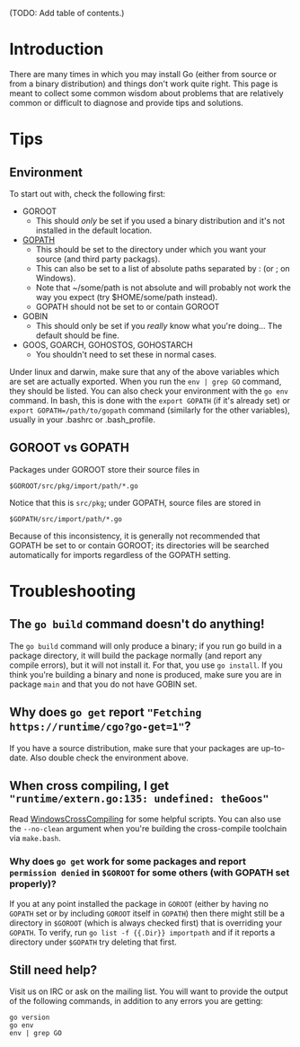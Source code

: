 (TODO: Add table of contents.)

# Introduction

There are many times in which you may install Go (either from source or from a binary distribution) and things don't work quite right.  This page is meant to collect some common wisdom about problems that are relatively common or difficult to diagnose and provide tips and solutions.

# Tips
## Environment

To start out with, check the following first:
  * GOROOT
    * This should _only_ be set if you used a binary distribution and it's not installed in the default location.
  * [GOPATH](http://golang.org/cmd/go#GOPATH_environment_variable)
    * This should be set to the directory under which you want your source (and third party packags).
    * This can also be set to a list of absolute paths separated by : (or ; on Windows).
    * Note that ~/some/path is not absolute and will probably not work the way you expect (try $HOME/some/path instead).
    * GOPATH should not be set to or contain GOROOT
  * GOBIN
    * This should only be set if you _really_ know what you're doing... The default should be fine.
  * GOOS, GOARCH, GOHOSTOS, GOHOSTARCH
    * You shouldn't need to set these in normal cases.

Under linux and darwin, make sure that any of the above variables which are set are actually exported.  When you run the ` env | grep GO ` command, they should be listed.  You can also check your environment with the ` go env ` command.  In bash, this is done with the ` export GOPATH ` (if it's already set) or ` export GOPATH=/path/to/gopath ` command (similarly for the other variables), usually in your .bashrc or .bash\_profile.

## GOROOT vs GOPATH
Packages under GOROOT store their source files in

` $GOROOT/src/pkg/import/path/*.go `

Notice that this is ` src/pkg `; under GOPATH, source files are stored in

` $GOPATH/src/import/path/*.go `

Because of this inconsistency, it is generally not recommended that GOPATH be set to or contain GOROOT; its directories will be searched automatically for imports regardless of the GOPATH setting.

# Troubleshooting
## The ` go build ` command doesn't do anything!
The ` go build ` command will only produce a binary; if you run go build in a package directory, it will build the package normally (and report any compile errors), but it will not install it.  For that, you use ` go install `.  If you think you're building a binary and none is produced, make sure you are in package ` main ` and that you do not have GOBIN set.

## Why does ` go get ` report ` "Fetching https://runtime/cgo?go-get=1" `?
If you have a source distribution, make sure that your packages are up-to-date.  Also double check the environment above.

## When cross compiling, I get ` "runtime/extern.go:135: undefined: theGoos" `
Read [WindowsCrossCompiling](wiki/WindowsCrossCompiling) for some helpful scripts.  You can also use the ` --no-clean ` argument when you're building the cross-compile toolchain via ` make.bash `.

### Why does ` go get ` work for some packages and report ` permission denied ` in ` $GOROOT ` for some others (with GOPATH set properly)?
If you at any point installed the package in ` GOROOT ` (either by having no ` GOPATH ` set or by including ` GOROOT ` itself in ` GOPATH `) then there might still be a directory in ` $GOROOT ` (which is always checked first) that is overriding your ` GOPATH `.  To verify, run ` go list -f {{.Dir}} importpath ` and if it reports a directory under ` $GOPATH ` try deleting that first.

## Still need help?
Visit us on IRC or ask on the mailing list.  You will want to provide the output of the following commands, in addition to any errors you are getting:
```
go version
go env
env | grep GO
```